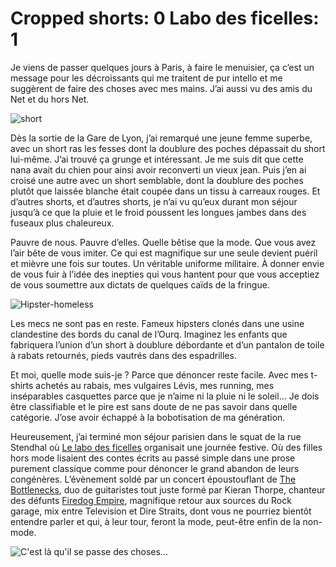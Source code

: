 # Cropped shorts: 0  Labo des ficelles: 1

Je viens de passer quelques jours à Paris, à faire le menuisier, ça c’est un message pour les décroissants qui me traitent de pur intello et me suggèrent de faire des choses avec mes mains. J’ai aussi vu des amis du Net et du hors Net.

![short](https://tcrouzet.com/images_tc/2014/07/short.jpg)

Dès la sortie de la Gare de Lyon, j’ai remarqué une jeune femme superbe, avec un short ras les fesses dont la doublure des poches dépassait du short lui-même. J’ai trouvé ça grunge et intéressant. Je me suis dit que cette nana avait du chien pour ainsi avoir reconverti un vieux jean. Puis j’en ai croisé une autre avec un short semblable, dont la doublure des poches plutôt que laissée blanche était coupée dans un tissu à carreaux rouges. Et d’autres shorts, et d’autres shorts, je n’ai vu qu’eux durant mon séjour jusqu’à ce que la pluie et le froid poussent les longues jambes dans des fuseaux plus chaleureux.

Pauvre de nous. Pauvre d’elles. Quelle bêtise que la mode. Que vous avez l’air bête de vous imiter. Ce qui est magnifique sur une seule devient puéril et mièvre une fois sur toutes. Un véritable uniforme militaire. À donner envie de vous fuir à l’idée des inepties qui vous hantent pour que vous acceptiez de vous soumettre aux dictats de quelques caïds de la fringue.

![Hipster-homeless](https://tcrouzet.com/images_tc/2014/07/hipster-homeless.png)

Les mecs ne sont pas en reste. Fameux hipsters clonés dans une usine clandestine des bords du canal de l’Ourq. Imaginez les enfants que fabriquera l’union d’un short à doublure débordante et d’un pantalon de toile à rabats retournés, pieds vautrés dans des espadrilles.

Et moi, quelle mode suis-je ? Parce que dénoncer reste facile. Avec mes t-shirts achetés au rabais, mes vulgaires Lévis, mes running, mes inséparables casquettes parce que je n’aime ni la pluie ni le soleil… Je dois être classifiable et le pire est sans doute de ne pas savoir dans quelle catégorie. J’ose avoir échappé à la bobotisation de ma génération.

Heureusement, j’ai terminé mon séjour parisien dans le squat de la rue Stendhal où [Le labo des ficelles](http://lelabodeficelles.free.fr/) organisait une journée festive. Où des filles hors mode lisaient des contes écrits au passé simple dans une prose purement classique comme pour dénoncer le grand abandon de leurs congénères. L’évènement soldé par un concert époustouflant de [The Bottlenecks](https://soundcloud.com/thebottlenecksmusic), duo de guitaristes tout juste formé par Kieran Thorpe, chanteur des défunts [Firedog Empire](https://soundcloud.com/firedogempire), magnifique retour aux sources du Rock garage, mix entre Television et Dire Straits, dont vous ne pourriez bientôt entendre parler et qui, à leur tour, feront la mode, peut-être enfin de la non-mode.

<div class="iframe" id="iframe8"></div>

![C'est là qu'il se passe des choses...](https://tcrouzet.com/images_tc/2014/07/labo.jpg)